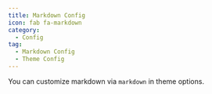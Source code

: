 ```yaml
---
title: Markdown Config
icon: fab fa-markdown
category:
  - Config
tag:
  - Markdown Config
  - Theme Config
---
```


You can customize markdown via `markdown` in theme options.

<Catalog />
